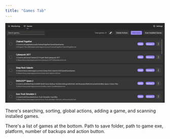 ```yaml
---
title: "Games Tab"
---
```


<img src="assets/image (1).png" alt="" />

There's searching, sorting, global actions, adding a game, and scanning installed games.

There's a list of games at the bottom. Path to save folder, path to game exe, platform, number of backups and action button.

